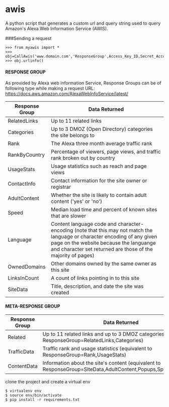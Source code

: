 # awis
A python script that generates a custom url and query string used to query Amazon's Alexa Web Information Service (AWIS).

###Sending a request
```
>>> from myawis import *
>>> obj=CallAwis('www.domain.com','ResponseGroup',Access_Key_ID,Secret_Access_Key)
>>> obj.urlinfo()

```

#### RESPONSE GROUP
As provided by Alexa web information Service, Response Groups can be of following type while making a request
URL: https://docs.aws.amazon.com/AlexaWebInfoService/latest/


| Response Group| Data Returned    | 
| --------------|------------------|
| RelatedLinks  | Up to 11 related links|
| Categories    | Up to 3 DMOZ (Open Directory) categories the site belongs to|
| Rank  		| The Alexa three month average traffic rank|
| RankByCountry | Percentage of viewers, page views, and traffic rank broken out by country|
| UsageStats  	| Usage statistics such as reach and page views|
| ContactInfo 	| Contact information for the site owner or registrar|
| AdultContent  | Whether the site is likely to contain adult content ('yes' or 'no')|
| Speed 		| Median load time and percent of known sites that are slower|
| Language  	| Content language code and character-encoding (note that this may not match the language or character encoding of any given page on the website because the languange and character set returned are those of the majority of pages) |
| OwnedDomains 	| Other domains owned by the same owner as this site|
| LinksInCount 	| A count of links pointing in to this site|
| SiteData 		| Title, description, and date the site was created|


#### META-RESPONSE GROUP

| Response Group| Data Returned    | 
| --------------|------------------|
| Related  		| Up to 11 related links and up to 3 DMOZ categories (equivalent to ResponseGroup=RelatedLinks,Categories)|
| TrafficData   | Traffic rank and usage statistics (equivalent to ResponseGroup=Rank,UsageStats)|
| ContentData  	| Information about the site's content (equivalent to ResponseGroup=SiteData,AdultContent,Popups,Speed,Language)|




clone the project and create a virtual env

```
$ virtualenv env
$ source env/bin/activate
$ pip install -r requirements.txt
```